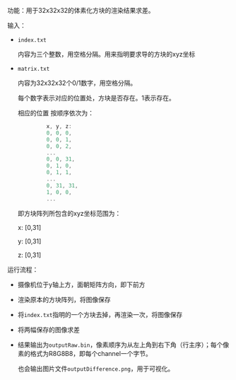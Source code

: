 功能：用于32x32x32的体素化方块的渲染结果求差。

输入：

- `index.txt`

  内容为三个整数，用空格分隔。用来指明要求导的方块的xyz坐标

- `matrix.txt`

  内容为32x32x32个0/1数字，用空格分隔。

  每个数字表示对应的位置处，方块是否存在。1表示存在。

  相应的位置 按顺序依次为：

  ```c
           x, y, z:
           0, 0, 0,
           0, 0, 1,
           0, 0, 2,
           ...
           0, 0, 31,
           0, 1, 0,
           0, 1, 1,
           ...
           0, 31, 31,
           1, 0, 0,
           ...
  ```

  即方块阵列所包含的xyz坐标范围为：

  x: [0,31]

  y: [0,31]

  z: [0,31]

运行流程：

- 摄像机位于y轴上方，面朝矩阵方向，即下前方

- 渲染原本的方块阵列，将图像保存

- 将`index.txt`指明的一个方块去掉，再渲染一次，将图像保存

- 将两幅保存的图像求差

- 结果输出为`outputRaw.bin`，像素顺序为从左上角到右下角（行主序）；每个像素的格式为R8G8B8，即每个channel一个字节。

  也会输出图片文件`outputDifference.png`，用于可视化。